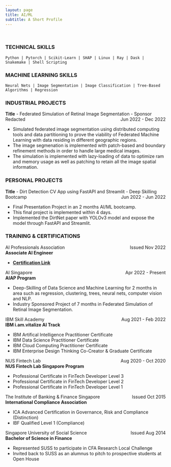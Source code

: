 ```yaml
---
layout: page
title: AI/ML
subtitle: A Short Profile
---
```


<!--<span style="float: right; "><a href="{{ '/assets/resume.pdf' | prepend: site.baseurl }}"><strong>> Download as PDF</strong></a> </span>-->
<br>

### TECHNICAL SKILLS
``` Python | Pytorch | Scikit-Learn | SHAP | Linux | Ray | Dask | Snakemake | Shell Scripting ```

### MACHINE LEARNING SKILLS
``` Neural Nets | Image Segmentation | Image Classification | Tree-Based Algorithms | Regression ```  

### INDUSTRIAL PROJECTS
**Title** - Federated Simulation of Retinal Image Segmentation - Sponsor Redacted <span style="float: right; ">Jun 2022 - Dec 2022</span>  

- Simulated federated image segmentation using distributed computing tools and data partitioning to prove the viability of Federated Machine Learning with data residing in different geographic regions.
- The image segmenation is implemented with patch-based and boundary refinement methods in order to handle large medical images.
- The simulation is implemented with lazy-loading of data to optimize ram and memory usage as well as patching to retain all the image spatial information. 

### PERSONAL PROJECTS
**Title** - Dirt Detection CV App using FastAPI and Streamlit - Deep Skilling Bootcamp <span style="float: right; ">Jun 2022 - Jun 2022</span>  

- Final Presentation Project in an 2 months AI/ML bootcamp.
- This final project is implemented within 4 days.
- Implemented the DirtNet paper with YOLOv3 model and expose the model through FastAPI and Streamlit.

### TRAINING & CERTIFICATIONS

AI Professionals Association <span style="float: right; ">Issued Nov 2022</span><br>
**Associate AI Engineer**

- <strong> <a href="https://www.aip.org.sg/certificate-verification/2F362BD-2F33E04-79085/">Certification Link </a> </strong>

AI Singapore <span style="float: right; ">Apr 2022 - Present</span>  
**AIAP Program**

- Deep-Skilling of Data Science and Machine Learning for 2 months in area such as regression, clustering, trees, neural nets, computer vision and NLP.
- Industry Sponsored Project of 7 months in Federated Simulation of Retinal Image Segmentation.
 
IBM Skill Academy <span style="float: right; ">Aug 2021 - Feb 2022</span>  
**IBM i.am.vitalize AI Track**  

- IBM Artifical Intelligence Practitioner Certificate
- IBM Data Science Practitioner Certificate
- IBM Cloud Computing Practitioner Certificate
- IBM Enterprise Design Thinking Co-Creator & Graduate Certificate

NUS Fintech Lab <span style="float: right; ">Aug 2020 - Oct 2020</span>  
**NUS Fintech Lab Singapore Program**  

- Professional Certificate in FinTech Developer Level 3
- Professional Certificate in FinTech Developer Level 2
- Professional Certificate in FinTech Developer Level 1

The Institute of Banking & Finance Singapore <span style="float: right; ">Issued Oct 2015</span><br>
**International Compliance Association**

- ICA Advanced Certification in Governance, Risk and Compliance (Distinction)
- IBF Qualified Level 1 (Compliance)

Singapore University of Social Science <span style="float: right; ">Issued Aug 2014</span><br>
**Bachelor of Science in Finance**

- Represented SUSS to participate in CFA Research Local Challenge
- Invited back to SUSS as an alumnus to pitch to prospective students at Open House
